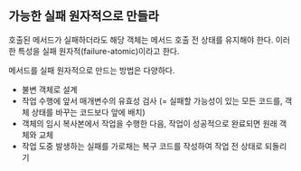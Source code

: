 ## 가능한 실패 원자적으로 만들라

호출된 메서드가 실패하더라도 해당 객체는 메서드 호출 전 상태를 유지해야 한다. 이러한 특성을 실패 원자적(failure-atomic)이라고 한다.

메서드를 실패 원자적으로 만드는 방법은 다양하다. 
* 불변 객체로 설계
*  작업 수행에 앞서 매개변수의 유효성 검사 (= 실패할 가능성이 있는 모든 코드를, 객체 상태를 바꾸는 코드보다 앞에 배치)
* 객체의 임시 복사본에서 작업을 수행한 다음, 작업이 성공적으로 완료되면 원래 객체와 교체
* 작업 도중 발생하는 실패를 가로채는 복구 코드를 작성하여 작업 전 상태로 되돌리기

<br>
